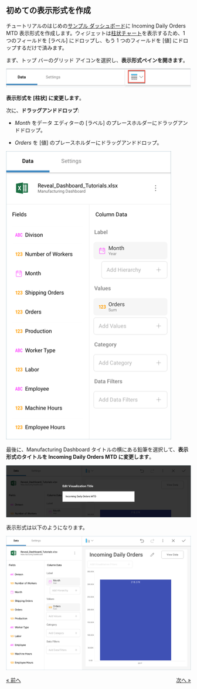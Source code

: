 ## 初めての表示形式を作成 

チュートリアルのはじめの[サンプル ダッシュボード](manufacturing-dashboard/overview.md)に Incoming Daily Orders MTD 表示形式を作成します。ウィジェットは[柱状チャート](~/en/data-visualizations/category-charts.md)を表示するため、1 つのフィールドを [ラベル] にドロップし、もう 1 つのフィールドを [値] にドロップするだけで済みます。

まず、トップ バーのグリッド アイコンを選択し、**表示形式ペインを開きます**。

![VisualizationsMenu\_All](images/VisualizationsMenu_All.png)

**表示形式を [柱状] に変更します**。

次に、**ドラッグアンドドロップ**:

  - *Month* をデータ エディターの [ラベル] のプレースホルダーにドラッグアンドドロップ。

  - *Orders* を [値] のプレースホルダーにドラッグアンドドロップ。

![ManufacturingFirstDragDrop\_All](images/ManufacturingFirstDragDrop_All.png)

最後に、Manufacturing Dashboard タイトルの横にある鉛筆を選択して、**表示形式のタイトルを Incoming Daily Orders MTD に変更します**。

![ManufacturingDailyOrdersMTDTitle\_All](images/ManufacturingDailyOrdersMTDTitle_All.png)

表示形式は以下のようになります。

![ManufacturingFirstVisualizationSample\_All](images/ManufacturingFirstVisualizationSample_All.png)

<style>
.previous {
    text-align: left
}

.next {
    float: right
}

</style>

<a href="manufacturing-starting-creation-process.md" class="previous">&laquo; 前へ</a>
<a href="manufacturing-applying-formatting-visualization.md" class="next">次へ &raquo;</a>
 